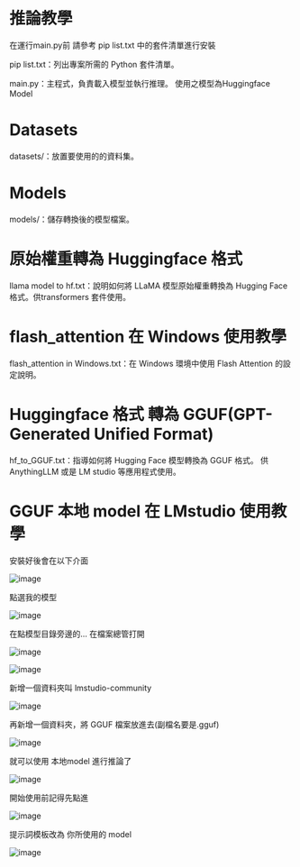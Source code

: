 # 推論教學
在運行main.py前
請參考 pip list.txt 中的套件清單進行安裝

pip list.txt：列出專案所需的 Python 套件清單。

main.py：主程式，負責載入模型並執行推理。 使用之模型為Huggingface Model


# Datasets
datasets/：放置要使用的的資料集。

# Models
models/：儲存轉換後的模型檔案。

# 原始權重轉為 Huggingface 格式
llama model to hf.txt：說明如何將 LLaMA 模型原始權重轉換為 Hugging Face 格式。供transformers 套件使用。

# flash_attention 在 Windows 使用教學
flash_attention in Windows.txt：在 Windows 環境中使用 Flash Attention 的設定說明。

# Huggingface 格式 轉為 GGUF(GPT-Generated Unified Format)
hf_to_GGUF.txt：指導如何將 Hugging Face 模型轉換為 GGUF 格式。 供AnythingLLM 或是 LM studio 等應用程式使用。

# GGUF 本地 model 在 LMstudio 使用教學
安裝好後會在以下介面

![image](https://github.com/user-attachments/assets/62208e43-81fa-4ec8-bf7f-4d4786935d45)

點選我的模型

![image](https://github.com/user-attachments/assets/d6ad9180-5254-4a25-b292-4520f6ed4689)

在點模型目錄旁邊的... 在檔案總管打開

![image](https://github.com/user-attachments/assets/4a32e9f6-ef95-4c0f-a429-d81901847f96)

![image](https://github.com/user-attachments/assets/d45c6844-c57d-4ab5-a757-ad9b8153a433)

新增一個資料夾叫 lmstudio-community

![image](https://github.com/user-attachments/assets/fb528624-934d-442b-a882-5c5c23c53d80)

再新增一個資料夾，將 GGUF 檔案放進去(副檔名要是.gguf)

![image](https://github.com/user-attachments/assets/25560f3f-663b-48e4-9934-a7fcbe326b2a)

就可以使用 本地model 進行推論了

![image](https://github.com/user-attachments/assets/aec2a67c-c759-46e0-a217-76773e5ad8c2)

開始使用前記得先點進

![image](https://github.com/user-attachments/assets/824f010a-01e1-476e-8385-bd15923f3f26)

提示詞模板改為 你所使用的 model

![image](https://github.com/user-attachments/assets/b9133d82-9f80-424d-bbae-6b4ab47882b8)

